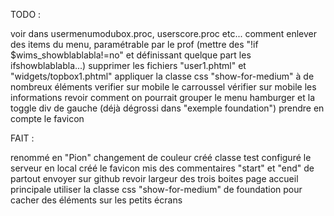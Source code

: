 TODO : 

voir dans usermenumodubox.proc, userscore.proc etc... comment enlever des items du menu, paramétrable par le prof (mettre des "!if $wims_showblablabla!=no" et définissant quelque part les ifshowblablabla...)
supprimer les fichiers "user1.phtml" et "widgets/topbox1.phtml"
appliquer la classe css "show-for-medium" à de nombreux éléments
verifier sur mobile le carroussel
vérifier sur mobile les informations
revoir comment on pourrait grouper le menu hamburger et la toggle div de gauche (déjà dégrossi dans "exemple foundation")
prendre en compte le favicon

FAIT : 

renommé en "Pion"
changement de couleur 
créé classe test
configuré le serveur en local
créé le favicon
mis des commentaires "start" et "end" de partout
envoyer sur github
revoir largeur des trois boites page accueil principale
utiliser la classe css "show-for-medium" de foundation pour cacher des éléments sur les petits écrans



